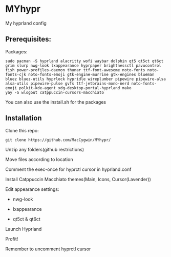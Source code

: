 # MYhypr
My hyprland config

## Prerequisites:
Packages:
```
sudo pacman -S hyprland alacritty wofi waybar dolphin qt5 qt5ct qt6ct grim slurp nwg-look lxappearance hyprpaper brightnessctl pavucontrol fish power-profiles-daemon thunar ttf-font-awesome noto-fonts noto-fonts-cjk noto-fonts-emoji gtk-engine-murrine gtk-engines blueman bluez bluez-utils hyprlock hypridle wireplumber pipewire pipewire-alsa alsa-utils pipewire-pulse gvfs ttf-jetbrains-mono-nerd noto-fonts-emoji polkit-kde-agent xdg-desktop-portal-hyprland mako
yay -S wlogout catppuccin-cursors-macchiato
```
You can also use the install.sh for the packages
## Installation
Clone this repo:
```
git clone https://github.com/MacCygwin/MYhypr/
```

Unzip any folders(github restrictions)

Move files according to location

Comment the exec-once for hyprctl cursor in hyprland.conf

Install Catppuccin Macchiato themes(Main, Icons, Cursor(Lavender))

Edit appearance settings:
- nwg-look
* lxappearance
+ qt5ct & qt6ct

Launch Hyprland

Profit!  

Remember to uncomment hyprctl cursor
